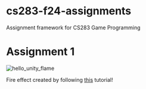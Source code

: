 # cs283-f24-assignments
Assignment framework for CS283 Game Programming

# Assignment 1
![hello_unity_flame](https://github.com/user-attachments/assets/84c0fd0b-4894-4a57-986a-4b4f0f63ccb3)

Fire effect created by following [this](https://learn.unity.com/tutorial/challenge-creating-fire-with-particle-systems?projectId=5f078cfdedbc2a3231d47753#) tutorial!
